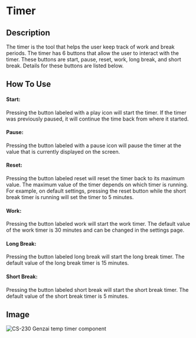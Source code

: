 # Timer

## Description
The timer is the tool that helps the user keep track of work and break periods.  The timer has 6 buttons that allow the user to interact with the timer.  These buttons are start, pause, reset, work, long break, and short break.  Details for these buttons are listed below.

## How To Use

#### Start:
Pressing the button labeled with a play icon will start the timer.  If the timer was previously paused, it will continue the time back from where it started.

#### Pause:
Pressing the button labeled with a pause icon will pause the timer at the value that is currently displayed on the screen.

#### Reset:
Pressing the button labeled reset will reset the timer back to its maximum value.  The maximum value of the timer depends on which timer is running.  For example, on default settings, pressing the reset button while the short break timer is running will set the timer to 5 minutes.

#### Work:
Pressing the button labeled work will start the work timer.  The default value of the work timer is 30 minutes and can be changed in the settings page.

#### Long Break:
Pressing the button labeled long break will start the long break timer.  The default value of the long break timer is 15 minutes.

#### Short Break:
Pressing the button labeled short break will start the short break timer.  The default value of the short break timer is 5 minutes.

## Image

![CS-230 Genzai temp timer component](https://user-images.githubusercontent.com/111936234/207761647-1a4bc255-949f-4e55-b332-14abe75c5b0e.png)


